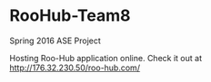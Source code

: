 # RooHub-Team8
Spring 2016 ASE Project

Hosting Roo-Hub application online. Check it out at http://176.32.230.50/roo-hub.com/
